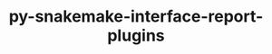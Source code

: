 ---
title: "py-snakemake-interface-report-plugins"
layout: cache
categories: [package, develop]
meta: {"versions": ["1.0.0"], "compilers": ["gcc@=7.3.1"], "oss": ["amzn2"], "platforms": ["linux"], "targets": ["aarch64", "neoverse_n1", "x86_64_v3"], "stacks": ["aws-isc", "aws-isc-aarch64", "root"], "num_specs": 25, "num_specs_by_stack": {"root": 25, "aws-isc-aarch64": 17, "aws-isc": 8}}
spec_details: [{"hash": "kmjd3g6zudxn5tl3qwjrxrspzap3wnjt", "compiler": "gcc@=7.3.1", "versions": ["1.0.0"], "os": "amzn2", "platform": "linux", "target": "aarch64", "variants": ["build_system=python_pip"], "stacks": ["root", "aws-isc-aarch64"], "size": "-", "tarball": "https://binaries.spack.io/develop/build_cache/linux-amzn2-aarch64/gcc-7.3.1/py-snakemake-interface-report-plugins-1.0.0/linux-amzn2-aarch64-gcc-7.3.1-py-snakemake-interface-report-plugins-1.0.0-kmjd3g6zudxn5tl3qwjrxrspzap3wnjt.spack"}, {"hash": "i72mcz4ub6zqjtvfm4ixjaauepajuwnj", "compiler": "gcc@=7.3.1", "versions": ["1.0.0"], "os": "amzn2", "platform": "linux", "target": "aarch64", "variants": ["build_system=python_pip"], "stacks": ["root", "aws-isc-aarch64"], "size": "-", "tarball": "https://binaries.spack.io/develop/build_cache/linux-amzn2-aarch64/gcc-7.3.1/py-snakemake-interface-report-plugins-1.0.0/linux-amzn2-aarch64-gcc-7.3.1-py-snakemake-interface-report-plugins-1.0.0-i72mcz4ub6zqjtvfm4ixjaauepajuwnj.spack"}, {"hash": "mduzcj2x6ksgrynm334ody3gxmusriuo", "compiler": "gcc@=7.3.1", "versions": ["1.0.0"], "os": "amzn2", "platform": "linux", "target": "aarch64", "variants": ["build_system=python_pip"], "stacks": ["root", "aws-isc-aarch64"], "size": "-", "tarball": "https://binaries.spack.io/develop/build_cache/linux-amzn2-aarch64/gcc-7.3.1/py-snakemake-interface-report-plugins-1.0.0/linux-amzn2-aarch64-gcc-7.3.1-py-snakemake-interface-report-plugins-1.0.0-mduzcj2x6ksgrynm334ody3gxmusriuo.spack"}, {"hash": "n3zsopjxke7zxqw2cazhouuqymuovgk2", "compiler": "gcc@=7.3.1", "versions": ["1.0.0"], "os": "amzn2", "platform": "linux", "target": "aarch64", "variants": ["build_system=python_pip"], "stacks": ["root", "aws-isc-aarch64"], "size": "-", "tarball": "https://binaries.spack.io/develop/build_cache/linux-amzn2-aarch64/gcc-7.3.1/py-snakemake-interface-report-plugins-1.0.0/linux-amzn2-aarch64-gcc-7.3.1-py-snakemake-interface-report-plugins-1.0.0-n3zsopjxke7zxqw2cazhouuqymuovgk2.spack"}, {"hash": "boehsvpcwvevwdejld57eiecvpea27ix", "compiler": "gcc@=7.3.1", "versions": ["1.0.0"], "os": "amzn2", "platform": "linux", "target": "aarch64", "variants": ["build_system=python_pip"], "stacks": ["root", "aws-isc-aarch64"], "size": "-", "tarball": "https://binaries.spack.io/develop/build_cache/linux-amzn2-aarch64/gcc-7.3.1/py-snakemake-interface-report-plugins-1.0.0/linux-amzn2-aarch64-gcc-7.3.1-py-snakemake-interface-report-plugins-1.0.0-boehsvpcwvevwdejld57eiecvpea27ix.spack"}, {"hash": "ycxaycvngwuddvdirqudifsiay52n4pq", "compiler": "gcc@=7.3.1", "versions": ["1.0.0"], "os": "amzn2", "platform": "linux", "target": "aarch64", "variants": ["build_system=python_pip"], "stacks": ["root", "aws-isc-aarch64"], "size": "-", "tarball": "https://binaries.spack.io/develop/build_cache/linux-amzn2-aarch64/gcc-7.3.1/py-snakemake-interface-report-plugins-1.0.0/linux-amzn2-aarch64-gcc-7.3.1-py-snakemake-interface-report-plugins-1.0.0-ycxaycvngwuddvdirqudifsiay52n4pq.spack"}, {"hash": "5af5gz7f4r3pagoyfuw76vbndpi3yfzi", "compiler": "gcc@=7.3.1", "versions": ["1.0.0"], "os": "amzn2", "platform": "linux", "target": "aarch64", "variants": ["build_system=python_pip"], "stacks": ["root", "aws-isc-aarch64"], "size": "-", "tarball": "https://binaries.spack.io/develop/build_cache/linux-amzn2-aarch64/gcc-7.3.1/py-snakemake-interface-report-plugins-1.0.0/linux-amzn2-aarch64-gcc-7.3.1-py-snakemake-interface-report-plugins-1.0.0-5af5gz7f4r3pagoyfuw76vbndpi3yfzi.spack"}, {"hash": "tfcg5iyqmcdaz2cgt2cdlq5nxpopw2wp", "compiler": "gcc@=7.3.1", "versions": ["1.0.0"], "os": "amzn2", "platform": "linux", "target": "aarch64", "variants": ["build_system=python_pip"], "stacks": ["root", "aws-isc-aarch64"], "size": "-", "tarball": "https://binaries.spack.io/develop/build_cache/linux-amzn2-aarch64/gcc-7.3.1/py-snakemake-interface-report-plugins-1.0.0/linux-amzn2-aarch64-gcc-7.3.1-py-snakemake-interface-report-plugins-1.0.0-tfcg5iyqmcdaz2cgt2cdlq5nxpopw2wp.spack"}, {"hash": "fj5feky3n34kbw6p442a3top3ki3s7ub", "compiler": "gcc@=7.3.1", "versions": ["1.0.0"], "os": "amzn2", "platform": "linux", "target": "neoverse_n1", "variants": ["build_system=python_pip"], "stacks": ["root", "aws-isc-aarch64"], "size": "-", "tarball": "https://binaries.spack.io/develop/build_cache/linux-amzn2-neoverse_n1/gcc-7.3.1/py-snakemake-interface-report-plugins-1.0.0/linux-amzn2-neoverse_n1-gcc-7.3.1-py-snakemake-interface-report-plugins-1.0.0-fj5feky3n34kbw6p442a3top3ki3s7ub.spack"}, {"hash": "zk26harmbctzwt77mdv7cxkbtstfemmi", "compiler": "gcc@=7.3.1", "versions": ["1.0.0"], "os": "amzn2", "platform": "linux", "target": "neoverse_n1", "variants": ["build_system=python_pip"], "stacks": ["root", "aws-isc-aarch64"], "size": "-", "tarball": "https://binaries.spack.io/develop/build_cache/linux-amzn2-neoverse_n1/gcc-7.3.1/py-snakemake-interface-report-plugins-1.0.0/linux-amzn2-neoverse_n1-gcc-7.3.1-py-snakemake-interface-report-plugins-1.0.0-zk26harmbctzwt77mdv7cxkbtstfemmi.spack"}, {"hash": "tcfhuxxvrn6daeflefproeplwxm72lhm", "compiler": "gcc@=7.3.1", "versions": ["1.0.0"], "os": "amzn2", "platform": "linux", "target": "neoverse_n1", "variants": ["build_system=python_pip"], "stacks": ["root", "aws-isc-aarch64"], "size": "-", "tarball": "https://binaries.spack.io/develop/build_cache/linux-amzn2-neoverse_n1/gcc-7.3.1/py-snakemake-interface-report-plugins-1.0.0/linux-amzn2-neoverse_n1-gcc-7.3.1-py-snakemake-interface-report-plugins-1.0.0-tcfhuxxvrn6daeflefproeplwxm72lhm.spack"}, {"hash": "7wb2czmt2varsv4q3xidslxegr7l7wdj", "compiler": "gcc@=7.3.1", "versions": ["1.0.0"], "os": "amzn2", "platform": "linux", "target": "neoverse_n1", "variants": ["build_system=python_pip"], "stacks": ["root", "aws-isc-aarch64"], "size": "-", "tarball": "https://binaries.spack.io/develop/build_cache/linux-amzn2-neoverse_n1/gcc-7.3.1/py-snakemake-interface-report-plugins-1.0.0/linux-amzn2-neoverse_n1-gcc-7.3.1-py-snakemake-interface-report-plugins-1.0.0-7wb2czmt2varsv4q3xidslxegr7l7wdj.spack"}, {"hash": "3u7rcq7u3vqcgkdlxfaxd4nufa6fwedo", "compiler": "gcc@=7.3.1", "versions": ["1.0.0"], "os": "amzn2", "platform": "linux", "target": "neoverse_n1", "variants": ["build_system=python_pip"], "stacks": ["root", "aws-isc-aarch64"], "size": "-", "tarball": "https://binaries.spack.io/develop/build_cache/linux-amzn2-neoverse_n1/gcc-7.3.1/py-snakemake-interface-report-plugins-1.0.0/linux-amzn2-neoverse_n1-gcc-7.3.1-py-snakemake-interface-report-plugins-1.0.0-3u7rcq7u3vqcgkdlxfaxd4nufa6fwedo.spack"}, {"hash": "3j7rlns6v3qjcsrqlu6vj3p6edahsebm", "compiler": "gcc@=7.3.1", "versions": ["1.0.0"], "os": "amzn2", "platform": "linux", "target": "neoverse_n1", "variants": ["build_system=python_pip"], "stacks": ["root", "aws-isc-aarch64"], "size": "-", "tarball": "https://binaries.spack.io/develop/build_cache/linux-amzn2-neoverse_n1/gcc-7.3.1/py-snakemake-interface-report-plugins-1.0.0/linux-amzn2-neoverse_n1-gcc-7.3.1-py-snakemake-interface-report-plugins-1.0.0-3j7rlns6v3qjcsrqlu6vj3p6edahsebm.spack"}, {"hash": "mja3b65l44q4kvj4agei7qs3p5putrvs", "compiler": "gcc@=7.3.1", "versions": ["1.0.0"], "os": "amzn2", "platform": "linux", "target": "neoverse_n1", "variants": ["build_system=python_pip"], "stacks": ["root", "aws-isc-aarch64"], "size": "-", "tarball": "https://binaries.spack.io/develop/build_cache/linux-amzn2-neoverse_n1/gcc-7.3.1/py-snakemake-interface-report-plugins-1.0.0/linux-amzn2-neoverse_n1-gcc-7.3.1-py-snakemake-interface-report-plugins-1.0.0-mja3b65l44q4kvj4agei7qs3p5putrvs.spack"}, {"hash": "egcib5fnfz5axxldb4yy5gmv5yu2xbhk", "compiler": "gcc@=7.3.1", "versions": ["1.0.0"], "os": "amzn2", "platform": "linux", "target": "neoverse_n1", "variants": ["build_system=python_pip"], "stacks": ["root", "aws-isc-aarch64"], "size": "-", "tarball": "https://binaries.spack.io/develop/build_cache/linux-amzn2-neoverse_n1/gcc-7.3.1/py-snakemake-interface-report-plugins-1.0.0/linux-amzn2-neoverse_n1-gcc-7.3.1-py-snakemake-interface-report-plugins-1.0.0-egcib5fnfz5axxldb4yy5gmv5yu2xbhk.spack"}, {"hash": "tmxynf2y4jreyjk5tdd3udqbwlnxsfin", "compiler": "gcc@=7.3.1", "versions": ["1.0.0"], "os": "amzn2", "platform": "linux", "target": "neoverse_n1", "variants": ["build_system=python_pip"], "stacks": ["root", "aws-isc-aarch64"], "size": "-", "tarball": "https://binaries.spack.io/develop/build_cache/linux-amzn2-neoverse_n1/gcc-7.3.1/py-snakemake-interface-report-plugins-1.0.0/linux-amzn2-neoverse_n1-gcc-7.3.1-py-snakemake-interface-report-plugins-1.0.0-tmxynf2y4jreyjk5tdd3udqbwlnxsfin.spack"}, {"hash": "22ixlyolhqgtmcjb4du6ymkwc3nubaaw", "compiler": "gcc@=7.3.1", "versions": ["1.0.0"], "os": "amzn2", "platform": "linux", "target": "x86_64_v3", "variants": ["build_system=python_pip"], "stacks": ["root", "aws-isc"], "size": "-", "tarball": "https://binaries.spack.io/develop/build_cache/linux-amzn2-x86_64_v3/gcc-7.3.1/py-snakemake-interface-report-plugins-1.0.0/linux-amzn2-x86_64_v3-gcc-7.3.1-py-snakemake-interface-report-plugins-1.0.0-22ixlyolhqgtmcjb4du6ymkwc3nubaaw.spack"}, {"hash": "3i6dheuio2zzx4utsbofcatz3pjsvv6g", "compiler": "gcc@=7.3.1", "versions": ["1.0.0"], "os": "amzn2", "platform": "linux", "target": "x86_64_v3", "variants": ["build_system=python_pip"], "stacks": ["root", "aws-isc"], "size": "-", "tarball": "https://binaries.spack.io/develop/build_cache/linux-amzn2-x86_64_v3/gcc-7.3.1/py-snakemake-interface-report-plugins-1.0.0/linux-amzn2-x86_64_v3-gcc-7.3.1-py-snakemake-interface-report-plugins-1.0.0-3i6dheuio2zzx4utsbofcatz3pjsvv6g.spack"}, {"hash": "7245qzxlrcty7nejnxiy2dlevutr6kyr", "compiler": "gcc@=7.3.1", "versions": ["1.0.0"], "os": "amzn2", "platform": "linux", "target": "x86_64_v3", "variants": ["build_system=python_pip"], "stacks": ["root", "aws-isc"], "size": "-", "tarball": "https://binaries.spack.io/develop/build_cache/linux-amzn2-x86_64_v3/gcc-7.3.1/py-snakemake-interface-report-plugins-1.0.0/linux-amzn2-x86_64_v3-gcc-7.3.1-py-snakemake-interface-report-plugins-1.0.0-7245qzxlrcty7nejnxiy2dlevutr6kyr.spack"}, {"hash": "5wp3otdszrh62lff4poksgtj7jp32eyf", "compiler": "gcc@=7.3.1", "versions": ["1.0.0"], "os": "amzn2", "platform": "linux", "target": "x86_64_v3", "variants": ["build_system=python_pip"], "stacks": ["root", "aws-isc"], "size": "-", "tarball": "https://binaries.spack.io/develop/build_cache/linux-amzn2-x86_64_v3/gcc-7.3.1/py-snakemake-interface-report-plugins-1.0.0/linux-amzn2-x86_64_v3-gcc-7.3.1-py-snakemake-interface-report-plugins-1.0.0-5wp3otdszrh62lff4poksgtj7jp32eyf.spack"}, {"hash": "jm4jdkyzbofiyd5prif2ivp5cf4zi5po", "compiler": "gcc@=7.3.1", "versions": ["1.0.0"], "os": "amzn2", "platform": "linux", "target": "x86_64_v3", "variants": ["build_system=python_pip"], "stacks": ["root", "aws-isc"], "size": "-", "tarball": "https://binaries.spack.io/develop/build_cache/linux-amzn2-x86_64_v3/gcc-7.3.1/py-snakemake-interface-report-plugins-1.0.0/linux-amzn2-x86_64_v3-gcc-7.3.1-py-snakemake-interface-report-plugins-1.0.0-jm4jdkyzbofiyd5prif2ivp5cf4zi5po.spack"}, {"hash": "oxjjqq7w7bszrgchz53fkgir536yydl7", "compiler": "gcc@=7.3.1", "versions": ["1.0.0"], "os": "amzn2", "platform": "linux", "target": "x86_64_v3", "variants": ["build_system=python_pip"], "stacks": ["root", "aws-isc"], "size": "-", "tarball": "https://binaries.spack.io/develop/build_cache/linux-amzn2-x86_64_v3/gcc-7.3.1/py-snakemake-interface-report-plugins-1.0.0/linux-amzn2-x86_64_v3-gcc-7.3.1-py-snakemake-interface-report-plugins-1.0.0-oxjjqq7w7bszrgchz53fkgir536yydl7.spack"}, {"hash": "dt5bypsqojuotfhsjb3a4sueehfcicb4", "compiler": "gcc@=7.3.1", "versions": ["1.0.0"], "os": "amzn2", "platform": "linux", "target": "x86_64_v3", "variants": ["build_system=python_pip"], "stacks": ["root", "aws-isc"], "size": "-", "tarball": "https://binaries.spack.io/develop/build_cache/linux-amzn2-x86_64_v3/gcc-7.3.1/py-snakemake-interface-report-plugins-1.0.0/linux-amzn2-x86_64_v3-gcc-7.3.1-py-snakemake-interface-report-plugins-1.0.0-dt5bypsqojuotfhsjb3a4sueehfcicb4.spack"}, {"hash": "blpp63faiqv5hz77wqiaoilrtwqipwfe", "compiler": "gcc@=7.3.1", "versions": ["1.0.0"], "os": "amzn2", "platform": "linux", "target": "x86_64_v3", "variants": ["build_system=python_pip"], "stacks": ["root", "aws-isc"], "size": "-", "tarball": "https://binaries.spack.io/develop/build_cache/linux-amzn2-x86_64_v3/gcc-7.3.1/py-snakemake-interface-report-plugins-1.0.0/linux-amzn2-x86_64_v3-gcc-7.3.1-py-snakemake-interface-report-plugins-1.0.0-blpp63faiqv5hz77wqiaoilrtwqipwfe.spack"}]
---